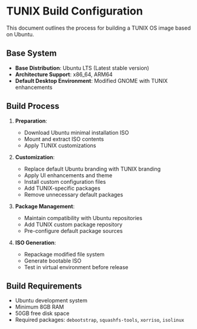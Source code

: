 # TUNIX Build Configuration

This document outlines the process for building a TUNIX OS image based on Ubuntu.

## Base System

- **Base Distribution**: Ubuntu LTS (Latest stable version)
- **Architecture Support**: x86_64, ARM64
- **Default Desktop Environment**: Modified GNOME with TUNIX enhancements

## Build Process

1. **Preparation**:
   - Download Ubuntu minimal installation ISO
   - Mount and extract ISO contents
   - Apply TUNIX customizations

2. **Customization**:
   - Replace default Ubuntu branding with TUNIX branding
   - Apply UI enhancements and theme
   - Install custom configuration files
   - Add TUNIX-specific packages
   - Remove unnecessary default packages

3. **Package Management**:
   - Maintain compatibility with Ubuntu repositories
   - Add TUNIX custom package repository
   - Pre-configure default package sources

4. **ISO Generation**:
   - Repackage modified file system
   - Generate bootable ISO
   - Test in virtual environment before release

## Build Requirements

- Ubuntu development system
- Minimum 8GB RAM
- 50GB free disk space
- Required packages: `debootstrap`, `squashfs-tools`, `xorriso`, `isolinux`